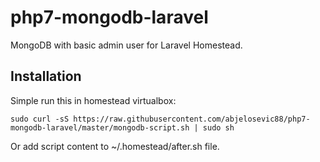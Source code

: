 # php7-mongodb-laravel

MongoDB with basic admin user for Laravel Homestead.

Installation
------------
Simple run this in homestead virtualbox:

```
sudo curl -sS https://raw.githubusercontent.com/abjelosevic88/php7-mongodb-laravel/master/mongodb-script.sh | sudo sh
```
Or add script content to ~/.homestead/after.sh file.